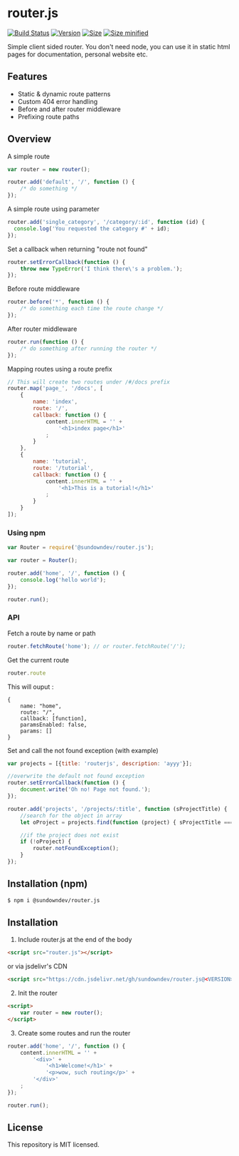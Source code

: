 # router.js

<p>
  <a href="http://travis-ci.org/SundownDEV/router.js"><img src="https://api.travis-ci.org/SundownDEV/router.js.svg?branch=master" alt="Build Status"></a>
  <a href="#"><img src="https://img.shields.io/github/tag/Sundowndev/router.js.svg" alt="Version"></a>
  <a href="#"><img src="https://img.shields.io/badge/size-8.0kb-brightgreen.svg?style=flat" alt="Size"></a>
  <a href="#"><img src="https://img.shields.io/badge/minified%20size-4.0kb-brightgreen.svg?style=flat" alt="Size minified"></a>
</p>

Simple client sided router. You don't need node, you can use it in static html pages for documentation, personal website etc.

## Features

- Static & dynamic route patterns
- Custom 404 error handling
- Before and after router middleware
- Prefixing route paths

## Overview

A simple route

~~~ js
var router = new router();

router.add('default', '/', function () {
    /* do something */
});
~~~

A simple route using parameter

~~~ js
router.add('single_category', '/category/:id', function (id) {
  console.log('You requested the category #' + id);
});
~~~

Set a callback when returning "route not found"

~~~ js
router.setErrorCallback(function () {
    throw new TypeError('I think there\'s a problem.');
});
~~~

Before route middleware

~~~ js
router.before('*', function () {
    /* do something each time the route change */
});
~~~

After router middleware

~~~ js
router.run(function () {
    /* do something after running the router */
});
~~~

Mapping routes using a route prefix

~~~js
// This will create two routes under /#/docs prefix
router.map('page_', '/docs', [
    {
        name: 'index',
        route: '/',
        callback: function () {
            content.innerHTML = '' +
                '<h1>index page</h1>'
            ;
        }
    },
    {
        name: 'tutorial',
        route: '/tutorial',
        callback: function () {
            content.innerHTML = '' +
                '<h1>This is a tutorial!</h1>'
            ;
        }
    }
]);
~~~

### Using npm

```js
var Router = require('@sundowndev/router.js');

var router = Router();

router.add('home', '/', function () {
    console.log('hello world');
});

router.run();
```

### API

Fetch a route by name or path

~~~ js
router.fetchRoute('home'); // or router.fetchRoute('/');
~~~

Get the current route

~~~js
router.route
~~~

This will ouput :

~~~
{
    name: "home",
    route: "/",
    callback: [function],
    paramsEnabled: false,
    params: []
}
~~~

Set and call the not found exception (with example)

~~~js
var projects = [{title: 'routerjs', description: 'ayyy'}];

//overwrite the default not found exception
router.setErrorCallback(function () {
    document.write('Oh no! Page not found.');
});

router.add('projects', '/projects/:title', function (sProjectTitle) {
    //search for the object in array
    let oProject = projects.find(function (project) { sProjectTitle === project.title });

    //if the project does not exist
    if (!oProject) {
        router.notFoundException();
    }
});
~~~

## Installation (npm)

~~~bash
$ npm i @sundowndev/router.js
~~~

## Installation

1. Include router.js at the end of the body

~~~html
<script src="router.js"></script>
~~~

or via jsdelivr's CDN

~~~html
<script src="https://cdn.jsdelivr.net/gh/sundowndev/router.js@<VERSION>/dist/router.min.js"></script>
~~~

2. Init the router

~~~html
<script>
    var router = new router();
</script>

~~~

3. Create some routes and run the router

~~~js
router.add('home', '/', function () {
    content.innerHTML = '' +
        '<div>' +
            '<h1>Welcome!</h1>' +
            '<p>wow, such routing</p>' +
        '</div>'
    ;
});

router.run();
~~~

## License

This repository is MIT licensed.
